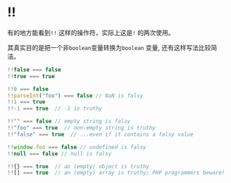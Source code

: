 # !!

有的地方能看到`!!` 这样的操作符，实际上这是`!` 的两次使用。

其真实目的是把一个非`boolean`变量转换为`boolean` 变量, 还有这样写法比较简洁。

```javascript
!!false === false
!!true === true

!!0 === false
!!parseInt("foo") === false // NaN is falsy
!!1 === true
!!-1 === true  // -1 is truthy

!!"" === false // empty string is falsy
!!"foo" === true  // non-empty string is truthy
!!"false" === true  // ...even if it contains a falsy value

!!window.foo === false // undefined is falsy
!!null === false // null is falsy

!!{} === true  // an (empty) object is truthy
!![] === true  // an (empty) array is truthy; PHP programmers beware!
```


